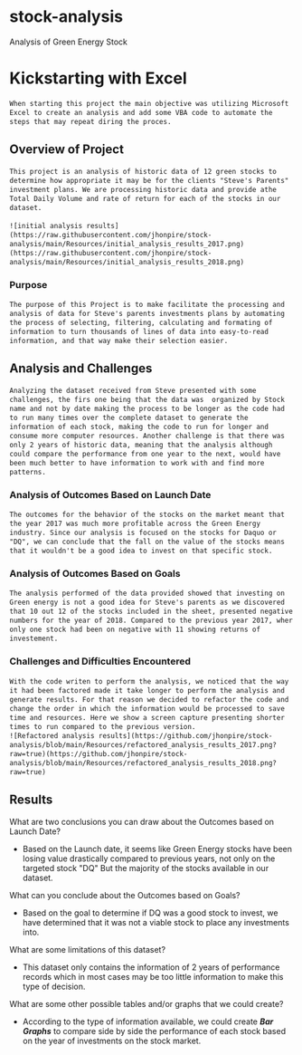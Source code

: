 # stock-analysis
Analysis of Green Energy Stock

# Kickstarting with Excel
    When starting this project the main objective was utilizing Microsoft Excel to create an analysis and add some VBA code to automate the steps that may repeat diring the proces.

## Overview of Project
    This project is an analysis of historic data of 12 green stocks to determine how appropriate it may be for the clients "Steve's Parents" investment plans. We are processing historic data and provide athe Total Daily Volume and rate of return for each of the stocks in our dataset.

    ![initial analysis results](https://raw.githubusercontent.com/jhonpire/stock-analysis/main/Resources/initial_analysis_results_2017.png)(https://raw.githubusercontent.com/jhonpire/stock-analysis/main/Resources/initial_analysis_results_2018.png)

### Purpose
    The purpose of this Project is to make facilitate the processing and analysis of data for Steve's parents investments plans by automating the process of selecting, filtering, calculating and formating of information to turn thousands of lines of data into easy-to-read information, and that way make their selection easier.

## Analysis and Challenges
    Analyzing the dataset received from Steve presented with some challenges, the firs one being that the data was  organized by Stock name and not by date making the process to be longer as the code had to run many times over the complete dataset to generate the information of each stock, making the code to run for longer and consume more computer resources. Another challenge is that there was only 2 years of historic data, meaning that the analysis although could compare the performance from one year to the next, would have been much better to have information to work with and find more patterns.

### Analysis of Outcomes Based on Launch Date
    The outcomes for the behavior of the stocks on the market meant that the year 2017 was much more profitable across the Green Energy industry. Since our analysis is focused on the stocks for Daquo or "DQ", we can conclude that the fall on the value of the stocks means that it wouldn't be a good idea to invest on that specific stock.

### Analysis of Outcomes Based on Goals
    The analysis performed of the data provided showed that investing on Green energy is not a good idea for Steve's parents as we discovered that 10 out 12 of the stocks included in the sheet, presented negative numbers for the year of 2018. Compared to the previous year 2017, wher only one stock had been on negative with 11 showing returns of investement.

### Challenges and Difficulties Encountered
    With the code writen to perform the analysis, we noticed that the way it had been factored made it take longer to perform the analysis and generate results. For that reason we decided to refactor the code and change the order in which the information would be processed to save time and resources. Here we show a screen capture presenting shorter times to run compared to the previous version.
    ![Refactored analysis results](https://github.com/jhonpire/stock-analysis/blob/main/Resources/refactored_analysis_results_2017.png?raw=true)(https://github.com/jhonpire/stock-analysis/blob/main/Resources/refactored_analysis_results_2018.png?raw=true)

## Results

What are two conclusions you can draw about the Outcomes based on Launch Date?
- Based on the Launch date, it seems like Green Energy stocks have been losing value drastically compared to previous years, not only on the targeted stock "DQ" But the majority of the stocks available in our dataset.

What can you conclude about the Outcomes based on Goals?
- Based on the goal to determine if DQ was a good stock to invest, we have determined that it was not a viable stock to place any investments into.

What are some limitations of this dataset?
- This dataset only contains the information of 2 years of performance records which in most cases may be too little information to make this type of decision.

What are some other possible tables and/or graphs that we could create?
- According to the type of information available, we could create ***Bar Graphs*** to compare side by side the performance of each stock based on the year of investments on the stock market.